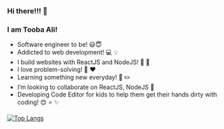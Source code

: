 ### Hi there!!! :wave: 

### I am Tooba Ali!


- Software engineer to be! :smiley::innocent:
- Addicted to web development! :computer: :bulb:
- I build websites with ReactJS and NodeJS! :hammer: :wrench:
- I love problem-solving! :muscle: :heart:
- Learning something new everyday! :calendar: :pencil2:
- I’m looking to collaborate on ReactJS, NodeJS :mag_right:
- Developing Code Editor for kids to help them get their hands dirty with coding! :heart_eyes: :star: :sparkles:

[![Top Langs](https://github-readme-stats.vercel.app/api/top-langs/?username=toobaali1)](https://github.com/toobaali1/github-readme-stats)

